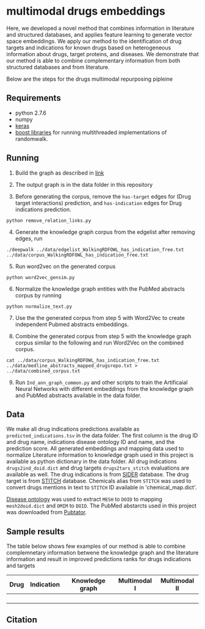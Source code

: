 # multimodal drugs embeddings

Here, we developed a novel method that combines
  information in literature and structured databases, and applies
  feature learning to generate vector space embeddings. We apply our
  method to the identification of drug targets and indications for
  known drugs based on heterogeneous information about drugs, target
  proteins, and diseases.  We demonstrate that our method is able to
  combine complementary information from both structured databases and
  from literature.

Below are the steps for the drugs multimodal repurposing pipleine

## Requirements
* python 2.7.6
* numpy 
* [keras](https://keras.io/)
* [boost libraries](https://www.boost.org/) for running multithreaded implementations of randomwalk.


## Running

1. Build the graph as described in [link](https://academic.oup.com/bioinformatics/article/3760100/Neuro-symbolic-representation-learning-on)

2. The output graph is in the data folder in this repository

3. Before generating the corpus, remove the `has-target` edges for (Drug target interactions) prediction, and `has-indication` edges for Drug indications prediction.

~~~~
python remove_relation_links.py
~~~~
4. Generate the knowledge graph corpus from the edgelist after removing edges, run

~~~~
./deepwalk ../data/edgelist_WalkingRDFOWL_has_indication_free.txt ../data/corpus_WalkingRDFOWL_has_indication_free.txt
~~~~

5. Run word2vec on the generated corpus
~~~~
python word2vec_gensim.py
~~~~

6. Normalize the knowledge graph entities with the PubMed abstracts corpus by running
~~~~
python normalize_text.py
~~~~
7. Use the the generated corpus from step 5 with Word2Vec to create independent Pubmed abstracts embeddings. 

8. Combine the generated corpus from step 5 with the knowledge graph corpus similar to the following and run Word2Vec on the combined corpus.

~~~~
cat ../data/corpus_WalkingRDFOWL_has_indication_free.txt ../data/medline_abstracts_mapped_drugsrepo.txt > ../data/combined_corpus.txt
~~~~

9. Run `Ind_ann_graph_common.py` and other scripts to train the Artificaial Neural Networks with different embeddings from the knowledge graph and PubMed abstracts available in the data folder.

## Data
We make all drug indications predictions available as `predicted_indications.tsv` in the data folder. The first column is the drug ID and drug name, indications disease ontology ID and name, and the prediction score. All generated embeddings and mapping data used to normalize Literature information to knowledge graph used in this project is available as python dictionary in the data folder. All drug indications `drugs2ind_doid.dict` and drug targets `drugs2tars_stitch` evaluations are available as well.
The drug indications is from [SIDER](http://sideeffects.embl.de/) database. The drug target is from [STITCH](http://stitch.embl.de/) database. Chemicals alias from `STITCH` was used to convert drugs mentions in text to `STITCH` ID available in 'chemical_map.dict'.

[Disease ontology](http://www.obofoundry.org/ontology/doid.html) was used to extract `MESH` to `DOID` to mapping `mesh2doid.dict` and `OMIM` to `DOID`.
The PubMed abstarcts used in this project was downloaded from [Pubtator](ftp://ftp.ncbi.nlm.nih.gov/pub/lu/PubTator/).

## Sample results
The table below shows few examples of our method is able to combine complemnetary information betwene the knowledge graph and the literature information and result in improved predictions ranks for drugs indications and targets

| Drug 	          | Indication  | Knowledge graph | Multimodal I | Multimodal II  |
| --------------- | ----------- |:---------------:|:------------:|:--------------:|
|                 |             |                 |              |                |
|                 |             |                 |              |                |
|                 |             |                 |              |                |
|                 |             |                 |              |                |

## Citation 



